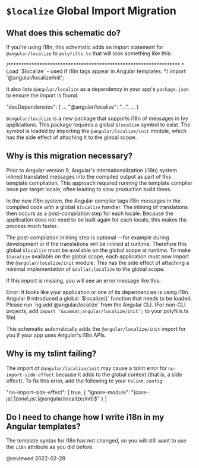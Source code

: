 # `$localize` Global Import Migration

## What does this schematic do?

If you're using i18n, this schematic adds an import statement for `@angular/localize` to `polyfills.ts` that will look something like this:

<code-example format="typescript" language="typescript">

/******************************************************************
 &ast; Load &grave;&dollar;localize&grave; - used if i18n tags appear in Angular templates.
 */
import '&commat;angular/localize/init';

</code-example>

It also lists `@angular/localize` as a dependency in your app's `package.json` to ensure the import is found.

<code-example format="json" language="json">

"devDependencies": {
  &hellip;
  "&commat;angular/localize": "&hellip;",
  &hellip;
}

</code-example>

`@angular/localize` is a new package that supports i18n of messages in Ivy applications.
This package requires a global `$localize` symbol to exist.
The symbol is loaded by importing the `@angular/localize/init` module, which has the side effect of attaching it to the global scope.

## Why is this migration necessary?

Prior to Angular version 9, Angular's internationalization \(i18n\) system inlined translated messages into the compiled output as part of this template compilation.
This approach required running the template compiler once per target locale, often leading to slow production build times.

In the new i18n system, the Angular compiler tags i18n messages in the compiled code with a global `$localize` handler.
The inlining of translations then occurs as a post-compilation step for each locale.
Because the application does not need to be built again for each locale, this makes the process much faster.

The post-compilation inlining step is optional &mdash;for example during development or if the translations will be inlined at runtime.
Therefore this global `$localize` must be available on the global scope at runtime.
To make `$localize` available on the global scope, each application must now import the `@angular/localize/init` module.
This has the side effect of attaching a minimal implementation of `&dollar;localize` to the global scope.

If this import is missing, you will see an error message like this:

<code-example format="output" hideCopy language="shell">

Error: It looks like your application or one of its dependencies is using i18n.
Angular 9 introduced a global &grave;&dollar;localize()&grave; function that needs to be loaded.
Please run &grave;ng add &commat;angular/localize&grave; from the Angular CLI.
(For non-CLI projects, add `import '&commat;angular/localize/init';` to your polyfills.ts file)

</code-example>

This schematic automatically adds the `@angular/localize/init` import for you if your app uses Angular's i18n APIs.

## Why is my tslint failing?

The import of `@angular/localize/init` may cause a tslint error for `no-import-side-effect` because it adds to the global context \(that is, a side effect\).
To fix this error, add the following to your `tslint.config`:

<code-example format="json" language="json">

"no-import-side-effect": [
  true,
  {
    "ignore-module": "(core-js/.*|zone\\.js/.*|&commat;angular/localize/init)&dollar;"
  }
]

</code-example>

## Do I need to change how I write i18n in my Angular templates?

The template syntax for i18n has not changed, so you will still want to use the `i18n` attribute as you did before.

<!-- links -->

<!-- external links -->

<!-- end links -->

@reviewed 2022-02-28
